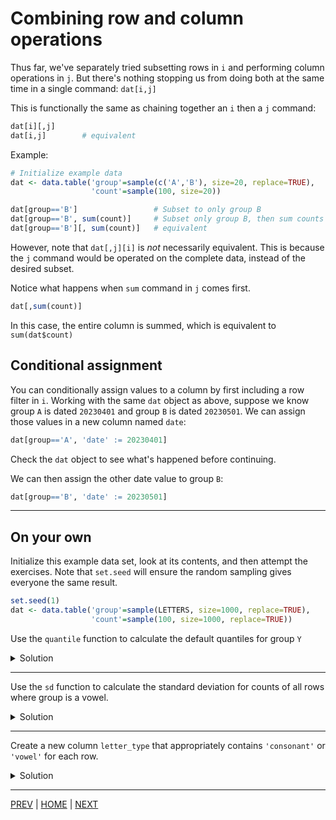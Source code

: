 # Combining row and column operations

Thus far, we've separately tried subsetting rows in `i` and performing
column operations in `j`. But there's nothing stopping us from doing
both at the same time in a single command: `dat[i,j]`

This is functionally the same as chaining together an `i` then a `j` command:

```R
dat[i][,j]
dat[i,j]        # equivalent
```

Example:

```R
# Initialize example data
dat <- data.table('group'=sample(c('A','B'), size=20, replace=TRUE),
                  'count'=sample(100, size=20))

dat[group=='B']                 # Subset to only group B
dat[group=='B', sum(count)]     # Subset only group B, then sum counts
dat[group=='B'][, sum(count)]   # equivalent
```

However, note that `dat[,j][i]` is *not* necessarily equivalent. This
is because the `j` command would be operated on the complete data,
instead of the desired subset.

Notice what happens when `sum` command in `j` comes first.
```R
dat[,sum(count)]
```
In this case, the entire column is summed, which is equivalent to `sum(dat$count)`


## Conditional assignment

You can conditionally assign values to a column by first including a
row filter in `i`. Working with the same `dat` object as above, suppose
we know group `A` is dated `20230401` and group `B` is dated `20230501`.
We can assign those values in a new column named `date`:

```R
dat[group=='A', 'date' := 20230401]
```
Check the `dat` object to see what's happened before continuing.

We can then assign the other date value to group `B`:
```R
dat[group=='B', 'date' := 20230501]
```

---

## On your own

Initialize this example data set, look at its contents, and then attempt
the exercises. Note that `set.seed` will ensure the random sampling gives
everyone the same result.

```R
set.seed(1)
dat <- data.table('group'=sample(LETTERS, size=1000, replace=TRUE),
                  'count'=sample(100, size=1000, replace=TRUE))
```

Use the `quantile` function to calculate the default quantiles for group `Y`

<details><summary>Solution</summary>

```R
dat[group=='Y', quantile(count)]
```

yielding the result

```
   0%   25%   50%   75%  100% 
 2.00 23.00 45.00 58.75 99.00 
```

</details>

---

Use the `sd` function to calculate the standard deviation for counts
of all rows where group is a vowel.

<details><summary>Solution</summary>


```R
# define vowel values
vowels <- c('A','E','I','O','U')

# %in% selects rows where a column matches anything in a set
dat[group %in% vowels]

# calculate standard deviation after subsetting
dat[group %in% vowels, sd(count)]
```

</details>

---

Create a new column `letter_type` that appropriately contains 
`'consonant'` or `'vowel'` for each row.

<details><summary>Solution</summary>

```R
vowels <- c('A','E','I','O','U')
dat[group %in% vowels, 'letter_type' := 'vowel']
dat[! group %in% vowels, 'letter_type' := 'consonant']
```

</details>

---

[PREV](B.md) | [HOME](/README.md) | [NEXT](D.md)
